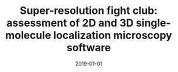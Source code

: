 ---
title: "Super-resolution fight club: assessment of 2D and 3D single-molecule localization microscopy software"
collection: publications
permalink: /publication/2019-01-01-Super-resolution-fight-club-assessment-of-2D-and-3D-single-molecule-localization-microscopy-software
category: 'journal'
isFirst: 'False'
date: 2019-01-01
venue: 'Nature Methods'
paperurl: 'https://doi.org/10.1038/s41592-019-0364-4'
citation: ' Daniel Sage,  Thanh-An Pham,  Hazen Babcock,  Tomas Lukes,  Thomas Pengo,  Jerry Chao,  Ramraj Velmurugan,  Alex Herbert,  Anurag Agrawal,  Silvia Colabrese,  Ann Wheeler,  Anna Archetti,  Bernd Rieger,  Raimund Ober,  Guy Hagen,  Jean-Baptiste Sibarita,  Jonas Ries,  Ricardo Henriques,  Michael Unser,  Seamus Holden, &quot;Super-resolution fight club: assessment of 2D and 3D single-molecule localization microscopy software.&quot; Nature Methods, 2019.'
---